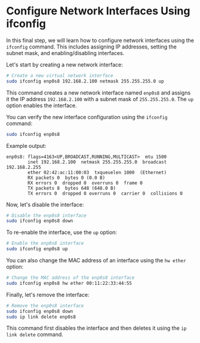 # Configure Network Interfaces Using ifconfig

In this final step, we will learn how to configure network interfaces using the `ifconfig` command. This includes assigning IP addresses, setting the subnet mask, and enabling/disabling interfaces.

Let's start by creating a new network interface:

```bash
# Create a new virtual network interface
sudo ifconfig enp0s8 192.168.2.100 netmask 255.255.255.0 up
```

This command creates a new network interface named `enp0s8` and assigns it the IP address `192.168.2.100` with a subnet mask of `255.255.255.0`. The `up` option enables the interface.

You can verify the new interface configuration using the `ifconfig` command:

```bash
sudo ifconfig enp0s8
```

Example output:

```
enp0s8: flags=4163<UP,BROADCAST,RUNNING,MULTICAST>  mtu 1500
        inet 192.168.2.100  netmask 255.255.255.0  broadcast 192.168.2.255
        ether 02:42:ac:11:00:03  txqueuelen 1000  (Ethernet)
        RX packets 0  bytes 0 (0.0 B)
        RX errors 0  dropped 0  overruns 0  frame 0
        TX packets 8  bytes 648 (648.0 B)
        TX errors 0  dropped 0 overruns 0  carrier 0  collisions 0
```

Now, let's disable the interface:

```bash
# Disable the enp0s8 interface
sudo ifconfig enp0s8 down
```

To re-enable the interface, use the `up` option:

```bash
# Enable the enp0s8 interface
sudo ifconfig enp0s8 up
```

You can also change the MAC address of an interface using the `hw ether` option:

```bash
# Change the MAC address of the enp0s8 interface
sudo ifconfig enp0s8 hw ether 00:11:22:33:44:55
```

Finally, let's remove the interface:

```bash
# Remove the enp0s8 interface
sudo ifconfig enp0s8 down
sudo ip link delete enp0s8
```

This command first disables the interface and then deletes it using the `ip link delete` command.

